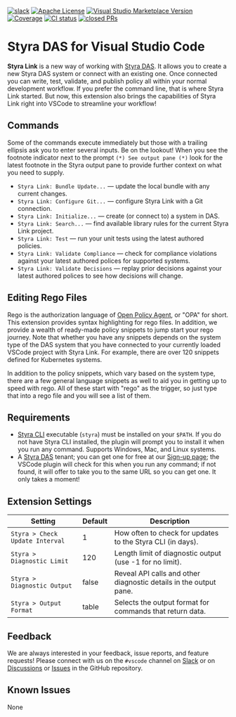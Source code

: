 <!-- markdownlint-disable MD041 -->
[![slack](https://img.shields.io/badge/slack-styra-24b6e0.svg?logo=slack)](https://styracommunity.slack.com/)
[![Apache License](https://img.shields.io/badge/license-Apache%202.0-orange.svg)](https://www.apache.org/licenses/LICENSE-2.0)
[![Visual Studio Marketplace Version](https://img.shields.io/visual-studio-marketplace/v/Styra.vscode-styra?color=24b6e0)](#)
[![Coverage](https://img.shields.io/badge/Coverage-70%25-brightgreen)](#)
[![CI status](https://github.com/StyraInc/vscode-styra/actions/workflows/main.yaml/badge.svg)](https://github.com/StyraInc/vscode-styra/actions/workflows/main.yaml)
[![closed PRs](https://img.shields.io/github/issues-pr-closed-raw/StyraInc/vscode-styra)](https://github.com/StyraInc/vscode-styra/pulls?q=is%3Apr+is%3Aclosed)
<!--
  Notes for above:
  24b6e0 is Styra blue!
  Slack: https://github.com/brigadecore/brigade-foundations/pull/17/files
  CI status: https://docs.github.com/en/actions/monitoring-and-troubleshooting-workflows/adding-a-workflow-status-badge
-->

# Styra DAS for Visual Studio Code

**Styra Link** is a new way of working with [Styra DAS](https://www.styra.com/styra-das/).
It allows you to create a new Styra DAS system or connect with an existing one.
Once connected you can write, test, validate, and publish policy all within your normal development workflow.
If you prefer the command line, that is where Styra Link started.
But now, this extension also brings the capabilities of Styra Link right into VSCode to streamline your workflow!

## Commands

Some of the commands execute immediately but those with a trailing ellipsis ask you to enter several inputs.
Be on the lookout! When you see the footnote indicator next to the prompt `(*) See output pane (*)` look
for the latest footnote in the Styra output pane to provide further context on what you need to supply.

* `Styra Link: Bundle Update...` — update the local bundle with any current changes.
* `Styra Link: Configure Git...` — configure Styra Link with a Git connection.
* `Styra Link: Initialize...` — create (or connect to) a system in DAS.
* `Styra Link: Search...` — find available library rules for the current Styra Link project.
* `Styra Link: Test` — run your unit tests using the latest authored policies.
* `Styra Link: Validate Compliance` — check for compliance violations against your latest authored polices for supported systems.
* `Styra Link: Validate Decisions` — replay prior decisions against your latest authored polices to see how decisions will change.

## Editing Rego Files

Rego is the authorization language of [Open Policy Agent](https://www.openpolicyagent.org/docs/latest/), or "OPA" for short.
This extension provides syntax highlighting for rego files.
In addition, we provide a wealth of ready-made policy snippets to jump start your rego journey.
Note that whether you have any snippets depends on the system type of the DAS system
that you have connected to your currently loaded VSCode project with Styra Link.
For example, there are over 120 snippets defined for Kubernetes systems.

In addition to the policy snippets, which vary based on the system type,
there are a few general language snippets as well to aid you in getting up to speed with rego.
All of these start with "rego" as the trigger, so just type that into a rego file and you will see a list of them.

## Requirements

* [Styra CLI](https://docs.styra.com/reference/cli/install-use-cli) executable (`styra`) must be installed on your `$PATH`.  If you do not have Styra CLI installed, the plugin will prompt you to install it when you run any command. Supports Windows, Mac, and Linux systems.
* A [Styra DAS](https://www.styra.com/styra-das/) tenant; you can get one for free at our [Sign-up page](https://signup.styra.com); the VSCode plugin will check for this when you run any command; if not found, it will offer to take you to the same URL so you can get one. It only takes a moment!

## Extension Settings

| Setting | Default | Description |
| --- | --- | --- |
| `Styra > Check Update Interval` | 1 | How often to check for updates to the Styra CLI (in days). |
| `Styra > Diagnostic Limit` | 120 | Length limit of diagnostic output (use -1 for no limit). |
| `Styra > Diagnostic Output` | false | Reveal API calls and other diagnostic details in the output pane. |
| `Styra > Output Format` | table | Selects the output format for commands that return data. |

## Feedback

We are always interested in your feedback, issue reports, and feature requests!
Please connect with us on the `#vscode` channel on [Slack](https://styracommunity.slack.com)
or on [Discussions](https://github.com/StyraInc/vscode-styra/discussions)
or [Issues](https://github.com/StyraInc/vscode-styra/issues) in the GitHub repository.

## Known Issues

None
